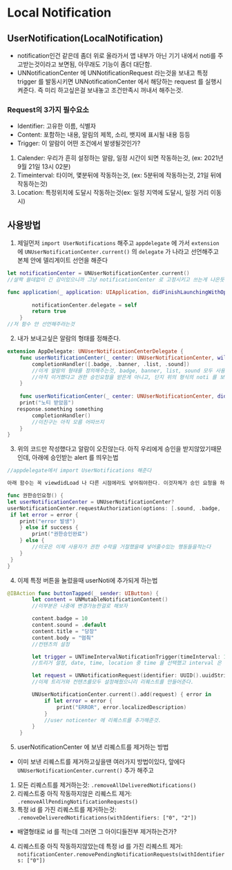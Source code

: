 # Local Notification

## UserNotification(LocalNotification)

- notification인건 같은데 좀더 위로 올라가서 앱 내부가 아닌 기기 내에서 noti를 주고받는것이라고 보면됨, 아무래도 기능이 좀더 대단함.
- UNNotificationCenter 에 UNNotificationRequest 라는것을 보내고 특정 trigger 를 발동시키면 UNNotificationCenter 에서 해당하는 request 를 실행시켜준다. 즉 미리 하고싶은걸 보내놓고 조건만족시 꺼내서 해주는것.

### Request의 3가지 필수요소
- Identifier: 고유한 이름, 식별자
- Content: 포함하는 내용, 알림의 제목, 소리, 뱃지에 표시될 내용 등등
- Trigger: 이 알람이 어떤 조건에서 발생될것인가?
 1. Calender: 우리가 흔히 설정하는 알람, 일정 시간이 되면 작동하는것, (ex: 2021년 9월 21일 13시 02분)
 2. Timeinterval: 타이머, 몇분뒤에 작동하는것, (ex: 5분뒤에 작동하는것, 21일 뒤에 작동하는것)
 3. Location: 특정위치에 도달시 작동하는것(ex: 일정 지역에 도달시, 일정 거리 이동시)

## 사용방법

1. 제일먼저 `import UserNotifications` 해주고 `appdelegate` 에 가서 `extension` 에 `UNUserNotificationCenter.current()` 의 `delegate` 가 나라고 선언해주고 본체 안에 델리게이트 선언을 해준다

```swift
let notificationCenter = UNUserNotificationCenter.current()
//살짝 쓸데없이 긴 감이있으니까 그냥 notificationCenter 로 고정시키고 쓰는게 나은듯

func application(_ application: UIApplication, didFinishLaunchingWithOptions launchOptions: [UIApplication.LaunchOptionsKey: Any]?) -> Bool {
        
        notificationCenter.delegate = self
        return true
    }
//저 함수 안 선언해주라는것
```

2. 내가 보내고싶은 알람의 형태를 정해준다.
```swift
extension AppDelegate: UNUserNotificationCenterDelegate {
    func userNotificationCenter(_ center: UNUserNotificationCenter, willPresent notification: UNNotification, withCompletionHandler completionHandler: @escaping (UNNotificationPresentationOptions) -> Void) {
        completionHandler([.badge, .banner, .list, .sound])
        //이게 알람의 형태를 정의해주는것, badge, banner, list, sound 모두 사용하겠다는 의미.
        //아직 이거했다고 권한 승인요청을 받은게 아니고, 단지 위의 형식의 noti 를 보낼것이라는 의미
    }
    
    func userNotificationCenter(_ center: UNUserNotificationCenter, didReceive response: UNNotificationResponse, withCompletionHandler completionHandler: @escaping () -> Void) {
    print("노티 받았음")
   response.something something
        completionHandler()
        //이친구는 아직 모름 어따쓰지
    }
}
```

3. 위의 코드만 작성했다고 알람이 오진않는다. 아직 우리에게 승인을 받지않았기때문인데, 아래에 승인받는 alert 를 띄우는법

```swift
//appdelegate에서 import UserNotifications 해준다

아래 함수는 꼭 viewdidLoad 나 다른 시점에라도 넣어줘야한다. 이것자체가 승인 요청을 하는거니까

func 권한승인요청() {
let userNotificationCenter = UNUserNotificationCenter?
userNotificationCenter.requestAuthorization(options: [.sound, .badge, .alert, .carPlay, .criticalAlert]) { success, error in 
 if let error = error {
 	print("error 발생")
 	} else if success {
 		print("권한승인완료")
 	} else {
 		//이곳은 이제 사용자가 권한 수락을 거절했을때 넣어줄수있는 행동들을적는다 
 	}
 }
}
```

4. 이제 특정 버튼을 눌렀을때 userNoti에 추가되게 하는법

```swift
@IBAction func buttonTapped(_ sender: UIButton) {
        let content = UNMutableNotificationContent()
        //이부분은 나중에 변경가능한걸로 해보자

        content.badge = 10
        content.sound = .default
        content.title = "당장"
        content.body = "멈춰"
        //컨텐츠의 설정 

        let trigger = UNTimeIntervalNotificationTrigger(timeInterval: 1, repeats: false)
        //트리거 설정, date, time, location 중 time 을 선택했고 interval 은 몇초 뒤에 알람이 올것인가를  말하고, repeat 은 반복 유무를 묻는것

        let request = UNNotificationRequest(identifier: UUID().uuidString, content: content, trigger: trigger)
        //이제 트리거와 컨텐츠를모두 설정해줬으니리 리퀘스트를 만들어준다.

        UNUserNotificationCenter.current().add(request) { error in
            if let error = error {
                print("ERROR", error.localizedDescription)
            }
            //user noticenter 에 리퀘스트를 추가해준것.
        }
    }
```

5. userNotificationCenter 에 보낸 리퀘스트를 제거하는 방법

- 이미 보낸 리퀘스트를 제거하고싶을땐 여러가지 방법이있다, 앞에다 `UNUserNotificationCenter.current()` 추가 해주고	
 1. 모든 리퀘스트를 제거하는것: `.removeAllDeliveredNotifications()`
 2. 리퀘스트중 아직 작동하지않은 리퀘스트 제거: `.removeAllPendingNotificationRequests()`
 3. 특정 id 를 가진 리퀘스트를 제거하는것: `.removeDeliveredNotifications(withIdentifiers: ["0", "2"])`
  - 배열형태로 id 를 적는데 그러면 그 아이디들전부 제거하는건가?
 4. 리퀘스트중 아직 작동하지않았는데 특정 id 를 가진 리퀘스트 제거: `notificationCenter.removePendingNotificationRequests(withIdentifiers: ["0"])`





